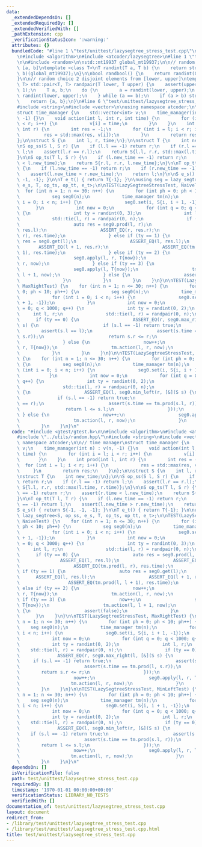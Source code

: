 ```yaml
---
data:
  _extendedDependsOn: []
  _extendedRequiredBy: []
  _extendedVerifiedWith: []
  _pathExtension: cpp
  _verificationStatusIcon: ':warning:'
  attributes: {}
  bundledCode: "#line 1 \"test/unittest/lazysegtree_stress_test.cpp\"\n#include <gtest/gtest.h>\n\
    \n#include <algorithm>\n#include <atcoder/lazysegtree>\n#line 1 \"test/utils/random.hpp\"\
    \n\n#include <random>\n\nstd::mt19937 global_mt19937;\n\n// random choise from\
    \ [a, b]\ntemplate <class T>\nT randint(T a, T b) {\n    return std::uniform_int_distribution<T>(a,\
    \ b)(global_mt19937);\n}\n\nbool randbool() {\n    return randint(0, 1) == 0;\n\
    }\n\n// random choice 2 disjoint elements from [lower, upper]\ntemplate <class\
    \ T> std::pair<T, T> randpair(T lower, T upper) {\n    assert(upper - lower >=\
    \ 1);\n    T a, b;\n    do {\n        a = randint(lower, upper);\n        b =\
    \ randint(lower, upper);\n    } while (a == b);\n    if (a > b) std::swap(a, b);\n\
    \    return {a, b};\n}\n#line 6 \"test/unittest/lazysegtree_stress_test.cpp\"\n\
    #include <string>\n#include <vector>\n\nusing namespace atcoder;\n\n// time manager\n\
    struct time_manager {\n    std::vector<int> v;\n    time_manager(int n) : v(n,\
    \ -1) {}\n    void action(int l, int r, int time) {\n        for (int i = l; i\
    \ < r; i++) {\n            v[i] = time;\n        }\n    }\n    int prod(int l,\
    \ int r) {\n        int res = -1;\n        for (int i = l; i < r; i++) {\n   \
    \         res = std::max(res, v[i]);\n        }\n        return res;\n    }\n\
    };\n\nstruct S {\n    int l, r, time;\n};\n\nstruct T {\n    int new_time;\n};\n\
    \nS op_ss(S l, S r) {\n    if (l.l == -1) return r;\n    if (r.l == -1) return\
    \ l;\n    assert(l.r == r.l);\n    return S{l.l, r.r, std::max(l.time, r.time)};\n\
    }\n\nS op_ts(T l, S r) {\n    if (l.new_time == -1) return r;\n    assert(r.time\
    \ < l.new_time);\n    return S{r.l, r.r, l.new_time};\n}\n\nT op_tt(T l, T r)\
    \ {\n    if (l.new_time == -1) return r;\n    if (r.new_time == -1) return l;\n\
    \    assert(l.new_time > r.new_time);\n    return l;\n}\n\nS e_s() { return S{-1,\
    \ -1, -1}; }\n\nT e_t() { return T{-1}; }\n\nusing seg = lazy_segtree<S, op_ss,\
    \ e_s, T, op_ts, op_tt, e_t>;\n\nTEST(LazySegtreeStressTest, NaiveTest) {\n  \
    \  for (int n = 1; n <= 30; n++) {\n        for (int ph = 0; ph < 10; ph++) {\n\
    \            seg seg0(n);\n            time_manager tm(n);\n            for (int\
    \ i = 0; i < n; i++) {\n                seg0.set(i, S{i, i + 1, -1});\n      \
    \      }\n            int now = 0;\n            for (int q = 0; q < 3000; q++)\
    \ {\n                int ty = randint(0, 3);\n                int l, r;\n    \
    \            std::tie(l, r) = randpair(0, n);\n                if (ty == 0) {\n\
    \                    auto res = seg0.prod(l, r);\n                    ASSERT_EQ(l,\
    \ res.l);\n                    ASSERT_EQ(r, res.r);\n                    ASSERT_EQ(tm.prod(l,\
    \ r), res.time);\n                } else if (ty == 1) {\n                    auto\
    \ res = seg0.get(l);\n                    ASSERT_EQ(l, res.l);\n             \
    \       ASSERT_EQ(l + 1, res.r);\n                    ASSERT_EQ(tm.prod(l, l +\
    \ 1), res.time);\n                } else if (ty == 2) {\n                    now++;\n\
    \                    seg0.apply(l, r, T{now});\n                    tm.action(l,\
    \ r, now);\n                } else if (ty == 3) {\n                    now++;\n\
    \                    seg0.apply(l, T{now});\n                    tm.action(l,\
    \ l + 1, now);\n                } else {\n                    assert(false);\n\
    \                }\n            }\n        }\n    }\n}\n\nTEST(LazySegtreeStressTest,\
    \ MaxRightTest) {\n    for (int n = 1; n <= 30; n++) {\n        for (int ph =\
    \ 0; ph < 10; ph++) {\n            seg seg0(n);\n            time_manager tm(n);\n\
    \            for (int i = 0; i < n; i++) {\n                seg0.set(i, S{i, i\
    \ + 1, -1});\n            }\n            int now = 0;\n            for (int q\
    \ = 0; q < 1000; q++) {\n                int ty = randint(0, 2);\n           \
    \     int l, r;\n                std::tie(l, r) = randpair(0, n);\n          \
    \      if (ty == 0) {\n                    ASSERT_EQ(r, seg0.max_right(l, [&](S\
    \ s) {\n                        if (s.l == -1) return true;\n                \
    \        assert(s.l == l);\n                        assert(s.time == tm.prod(l,\
    \ s.r));\n                        return s.r <= r;\n                    }));\n\
    \                } else {\n                    now++;\n                    seg0.apply(l,\
    \ r, T{now});\n                    tm.action(l, r, now);\n                }\n\
    \            }\n        }\n    }\n}\n\nTEST(LazySegtreeStressTest, MinLeftTest)\
    \ {\n    for (int n = 1; n <= 30; n++) {\n        for (int ph = 0; ph < 10; ph++)\
    \ {\n            seg seg0(n);\n            time_manager tm(n);\n            for\
    \ (int i = 0; i < n; i++) {\n                seg0.set(i, S{i, i + 1, -1});\n \
    \           }\n            int now = 0;\n            for (int q = 0; q < 1000;\
    \ q++) {\n                int ty = randint(0, 2);\n                int l, r;\n\
    \                std::tie(l, r) = randpair(0, n);\n                if (ty == 0)\
    \ {\n                    ASSERT_EQ(l, seg0.min_left(r, [&](S s) {\n          \
    \              if (s.l == -1) return true;\n                        assert(s.r\
    \ == r);\n                        assert(s.time == tm.prod(s.l, r));\n       \
    \                 return l <= s.l;\n                    }));\n               \
    \ } else {\n                    now++;\n                    seg0.apply(l, r, T{now});\n\
    \                    tm.action(l, r, now);\n                }\n            }\n\
    \        }\n    }\n}\n"
  code: "#include <gtest/gtest.h>\n\n#include <algorithm>\n#include <atcoder/lazysegtree>\n\
    #include \"../utils/random.hpp\"\n#include <string>\n#include <vector>\n\nusing\
    \ namespace atcoder;\n\n// time manager\nstruct time_manager {\n    std::vector<int>\
    \ v;\n    time_manager(int n) : v(n, -1) {}\n    void action(int l, int r, int\
    \ time) {\n        for (int i = l; i < r; i++) {\n            v[i] = time;\n \
    \       }\n    }\n    int prod(int l, int r) {\n        int res = -1;\n      \
    \  for (int i = l; i < r; i++) {\n            res = std::max(res, v[i]);\n   \
    \     }\n        return res;\n    }\n};\n\nstruct S {\n    int l, r, time;\n};\n\
    \nstruct T {\n    int new_time;\n};\n\nS op_ss(S l, S r) {\n    if (l.l == -1)\
    \ return r;\n    if (r.l == -1) return l;\n    assert(l.r == r.l);\n    return\
    \ S{l.l, r.r, std::max(l.time, r.time)};\n}\n\nS op_ts(T l, S r) {\n    if (l.new_time\
    \ == -1) return r;\n    assert(r.time < l.new_time);\n    return S{r.l, r.r, l.new_time};\n\
    }\n\nT op_tt(T l, T r) {\n    if (l.new_time == -1) return r;\n    if (r.new_time\
    \ == -1) return l;\n    assert(l.new_time > r.new_time);\n    return l;\n}\n\n\
    S e_s() { return S{-1, -1, -1}; }\n\nT e_t() { return T{-1}; }\n\nusing seg =\
    \ lazy_segtree<S, op_ss, e_s, T, op_ts, op_tt, e_t>;\n\nTEST(LazySegtreeStressTest,\
    \ NaiveTest) {\n    for (int n = 1; n <= 30; n++) {\n        for (int ph = 0;\
    \ ph < 10; ph++) {\n            seg seg0(n);\n            time_manager tm(n);\n\
    \            for (int i = 0; i < n; i++) {\n                seg0.set(i, S{i, i\
    \ + 1, -1});\n            }\n            int now = 0;\n            for (int q\
    \ = 0; q < 3000; q++) {\n                int ty = randint(0, 3);\n           \
    \     int l, r;\n                std::tie(l, r) = randpair(0, n);\n          \
    \      if (ty == 0) {\n                    auto res = seg0.prod(l, r);\n     \
    \               ASSERT_EQ(l, res.l);\n                    ASSERT_EQ(r, res.r);\n\
    \                    ASSERT_EQ(tm.prod(l, r), res.time);\n                } else\
    \ if (ty == 1) {\n                    auto res = seg0.get(l);\n              \
    \      ASSERT_EQ(l, res.l);\n                    ASSERT_EQ(l + 1, res.r);\n  \
    \                  ASSERT_EQ(tm.prod(l, l + 1), res.time);\n                }\
    \ else if (ty == 2) {\n                    now++;\n                    seg0.apply(l,\
    \ r, T{now});\n                    tm.action(l, r, now);\n                } else\
    \ if (ty == 3) {\n                    now++;\n                    seg0.apply(l,\
    \ T{now});\n                    tm.action(l, l + 1, now);\n                } else\
    \ {\n                    assert(false);\n                }\n            }\n  \
    \      }\n    }\n}\n\nTEST(LazySegtreeStressTest, MaxRightTest) {\n    for (int\
    \ n = 1; n <= 30; n++) {\n        for (int ph = 0; ph < 10; ph++) {\n        \
    \    seg seg0(n);\n            time_manager tm(n);\n            for (int i = 0;\
    \ i < n; i++) {\n                seg0.set(i, S{i, i + 1, -1});\n            }\n\
    \            int now = 0;\n            for (int q = 0; q < 1000; q++) {\n    \
    \            int ty = randint(0, 2);\n                int l, r;\n            \
    \    std::tie(l, r) = randpair(0, n);\n                if (ty == 0) {\n      \
    \              ASSERT_EQ(r, seg0.max_right(l, [&](S s) {\n                   \
    \     if (s.l == -1) return true;\n                        assert(s.l == l);\n\
    \                        assert(s.time == tm.prod(l, s.r));\n                \
    \        return s.r <= r;\n                    }));\n                } else {\n\
    \                    now++;\n                    seg0.apply(l, r, T{now});\n \
    \                   tm.action(l, r, now);\n                }\n            }\n\
    \        }\n    }\n}\n\nTEST(LazySegtreeStressTest, MinLeftTest) {\n    for (int\
    \ n = 1; n <= 30; n++) {\n        for (int ph = 0; ph < 10; ph++) {\n        \
    \    seg seg0(n);\n            time_manager tm(n);\n            for (int i = 0;\
    \ i < n; i++) {\n                seg0.set(i, S{i, i + 1, -1});\n            }\n\
    \            int now = 0;\n            for (int q = 0; q < 1000; q++) {\n    \
    \            int ty = randint(0, 2);\n                int l, r;\n            \
    \    std::tie(l, r) = randpair(0, n);\n                if (ty == 0) {\n      \
    \              ASSERT_EQ(l, seg0.min_left(r, [&](S s) {\n                    \
    \    if (s.l == -1) return true;\n                        assert(s.r == r);\n\
    \                        assert(s.time == tm.prod(s.l, r));\n                \
    \        return l <= s.l;\n                    }));\n                } else {\n\
    \                    now++;\n                    seg0.apply(l, r, T{now});\n \
    \                   tm.action(l, r, now);\n                }\n            }\n\
    \        }\n    }\n}\n"
  dependsOn: []
  isVerificationFile: false
  path: test/unittest/lazysegtree_stress_test.cpp
  requiredBy: []
  timestamp: '1970-01-01 00:00:00+00:00'
  verificationStatus: LIBRARY_NO_TESTS
  verifiedWith: []
documentation_of: test/unittest/lazysegtree_stress_test.cpp
layout: document
redirect_from:
- /library/test/unittest/lazysegtree_stress_test.cpp
- /library/test/unittest/lazysegtree_stress_test.cpp.html
title: test/unittest/lazysegtree_stress_test.cpp
---
```

